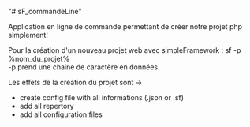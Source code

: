 "# sF_commandeLine" 

Application en ligne de commande permettant de créer notre projet php simplement!

Pour la création d'un nouveau projet web avec simpleFramework : sf -p %nom_du_projet%<br>
  -p     prend une chaine de caractère en données.
  
Les effets de la création du projet sont ->
  - create config file with all informations (.json or .sf)
  - add all repertory
  - add all configuration files
